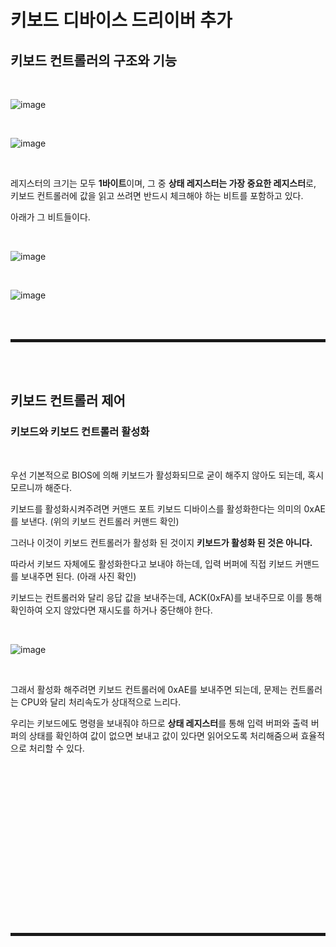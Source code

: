 # 키보드 디바이스 드리이버 추가
## 키보드 컨트롤러의 구조와 기능

<br>

![image](https://user-images.githubusercontent.com/52172169/196896404-7d4f1ff8-2e0c-48a0-81fe-cfe1a99b5ccd.png)

<br>

![image](https://user-images.githubusercontent.com/52172169/196896598-873a84b5-770f-4dc4-9489-7b9a13e5caab.png)

<br>

레지스터의 크기는 모두 **1바이트**이며, 그 중 **상태 레지스터는 가장 중요한 레지스터**로, 키보드 컨트롤러에 값을 읽고 쓰려면 반드시 체크해야 하는 비트를 포함하고 있다.

아래가 그 비트들이다.

<br>

![image](https://user-images.githubusercontent.com/52172169/196896619-96beecdc-d269-4841-93da-7b563a86d37e.png)

<br>

![image](https://user-images.githubusercontent.com/52172169/196896661-d6a483d2-90f4-4391-acd8-074aff22db3f.png)

<br><br>
<hr style="border: 2px solid;">
<br><br>

## 키보드 컨트롤러 제어
### 키보드와 키보드 컨트롤러 활성화

<br>

우선 기본적으로 BIOS에 의해 키보드가 활성화되므로 굳이 해주지 않아도 되는데, 혹시 모르니까 해준다.

키보드를 활성화시켜주려면 커맨드 포트 키보드 디바이스를 활성화한다는 의미의 0xAE 를 보낸다. (위의 키보드 컨트롤러 커맨드 확인)

그러나 이것이 키보드 컨트롤러가 활성화 된 것이지 **키보드가 활성화 된 것은 아니다.**

따라서 키보드 자체에도 활성화한다고 보내야 하는데, 입력 버퍼에 직접 키보드 커맨드를 보내주면 된다. (아래 사진 확인)

키보드는 컨트롤러와 달리 응답 값을 보내주는데, ACK(0xFA)를 보내주므로 이를 통해 확인하여 오지 않았다면 재시도를 하거나 중단해야 한다.

<br>

![image](https://user-images.githubusercontent.com/52172169/196907526-d8d1ff7d-59a4-4f51-9d7e-7c797878b0c2.png)

<br>

그래서 활성화 해주려면 키보드 컨트롤러에 0xAE를 보내주면 되는데, 문제는 컨트롤러는 CPU와 달리 처리속도가 상대적으로 느리다.

우리는 키보드에도 명령을 보내줘야 하므로 **상태 레지스터**를 통해 입력 버퍼와 출력 버퍼의 상태를 확인하여 값이 없으면 보내고 값이 있다면 읽어오도록 처리해줌으써 효율적으로 처리할 수 있다.

<br><br>

### 

<br>



<br><br>

### 

<br>



<br><br>

<br><br>
<hr style="border: 2px solid;">
<br><br>
